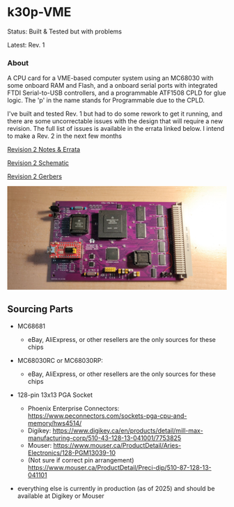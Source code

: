 
k30p-VME
========

Status: Built & Tested but with problems

Latest: Rev. 1

### About

A CPU card for a VME-based computer system using an MC68030 with some onboard RAM and Flash, and a
onboard serial ports with integrated FTDI Serial-to-USB controllers, and a programmable ATF1508
CPLD for glue logic.  The 'p' in the name stands for Programmable due to the CPLD.

I've built and tested Rev. 1 but had to do some rework to get it running, and there are some
uncorrectable issues with the design that will require a new revision.  The full list of issues is
available in the errata linked below.  I intend to make a Rev. 2 in the next few months

[Revision 2 Notes & Errata](revisions/k30p-VME-rev1-errata.txt)

[Revision 2 Schematic](revisions/k30p-VME-rev1.pdf)

[Revision 2 Gerbers](revisions/k30p-VME-rev1.zip)

![alt text](../../../../images/k30p-VME-rev.1-assembled.jpg "The fully assembled and unplugged k30p-VME CPU Card, with purple solder mask, white silkscreen text, and a big greyish-white DIN41612 connector on the right side.  A big black plastic PGA chip in the centre reads MC68030RP33B.  There is some rework to the transceivers on the right, with some chip resistors and red 30AWG wire soldered in place, and a red daughter PCB with an FTDI USB-to-Serial convertor is connected on the left")


Sourcing Parts
--------------

- MC68681
    - eBay, AliExpress, or other resellers are the only sources for these chips
- MC68030RC or MC68030RP:
    - eBay, AliExpress, or other resellers are the only sources for these chips

- 128-pin 13x13 PGA Socket
    - Phoenix Enterprise Connectors: https://www.peconnectors.com/sockets-pga-cpu-and-memory/hws4514/
    - Digikey: https://www.digikey.ca/en/products/detail/mill-max-manufacturing-corp/510-43-128-13-041001/7753825
    - Mouser: https://www.mouser.ca/ProductDetail/Aries-Electronics/128-PGM13039-10
    - (Not sure if correct pin arrangement) https://www.mouser.ca/ProductDetail/Preci-dip/510-87-128-13-041101

- everything else is currently in production (as of 2025) and should be available at Digikey or Mouser

